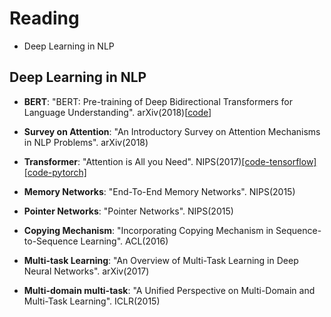 # Reading

 - Deep Learning in NLP

## Deep Learning in NLP ##

- **BERT**: "BERT: Pre-training of Deep Bidirectional Transformers for Language Understanding". arXiv(2018)[[code][1]]
- **Survey on Attention**: "An Introductory Survey on Attention Mechanisms in NLP Problems". arXiv(2018)
- **Transformer**: "Attention is All you Need". NIPS(2017)[[code-tensorflow]](https://github.com/Kyubyong/transformer) [[code-pytorch]](https://github.com/jadore801120/attention-is-all-you-need-pytorch)
- **Memory Networks**: "End-To-End Memory Networks". NIPS(2015)
- **Pointer Networks**: "Pointer Networks". NIPS(2015)
- **Copying Mechanism**: "Incorporating Copying Mechanism in Sequence-to-Sequence Learning". ACL(2016)
- **Multi-task Learning**: "An Overview of Multi-Task Learning in Deep Neural Networks". arXiv(2017)
- **Multi-domain multi-task**: "A Unified Perspective on Multi-Domain and Multi-Task Learning". ICLR(2015)


  [1]: https://github.com/google-research/bert
